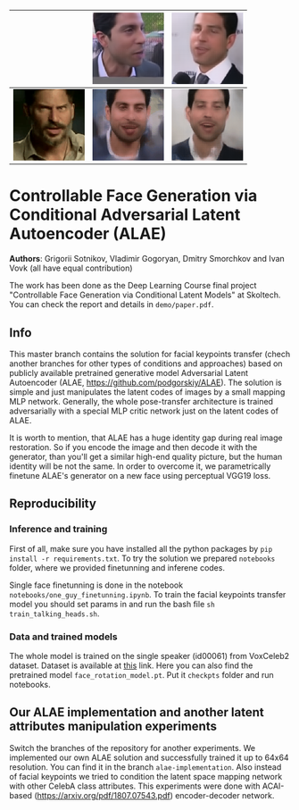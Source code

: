 |   |![alt-text-2](demo/source_0.png "Source")|![alt-text-4](demo/source_1.png "Source")|
|:-:|:-:|:-:|
|![alt-text-1](demo/target.gif "Target")|![alt-text-3](demo/result_0.gif "Result")|![alt-text-5](demo/result_1.gif "Result")|

# Controllable Face Generation via Conditional Adversarial Latent Autoencoder (ALAE)

**Authors**: Grigorii Sotnikov, Vladimir Gogoryan, Dmitry Smorchkov and Ivan Vovk (all have equal contribution)

The work has been done as the Deep Learning Course final project "Controllable Face Generation via Conditional Latent Models" at Skoltech. You can check the report and details in `demo/paper.pdf`.

## Info

This master branch contains the solution for facial keypoints transfer (chech another branches for other types of conditions and approaches) based on publicly available pretrained generative model Adversarial Latent Autoencoder (ALAE, https://github.com/podgorskiy/ALAE). The solution is simple and just manipulates the latent codes of images by a small mapping MLP network. Generally, the whole pose-transfer architecture is trained adversarially with a special MLP critic network just on the latent codes of ALAE.

It is worth to mention, that ALAE has a huge identity gap during real image restoration. So if you encode the image and then decode it with the generator, than you'll get a similar high-end quality picture, but the human identity will be not the same. In order to overcome it, we parametrically finetune ALAE's generator on a new face using perceptual VGG19 loss.

## Reproducibility

### Inference and training

First of all, make sure you have installed all the python packages by `pip install -r requirements.txt`. To try the solution we prepared `notebooks` folder, where we provided finetunning and inferene codes.

Single face finetunning is done in the notebook `notebooks/one_guy_finetunning.ipynb`. To train the facial keypoints transfer model you should set params in and run the bash file `sh train_talking_heads.sh`.

### Data and trained models

The whole model is trained on the single speaker (id00061) from VoxCeleb2 dataset. Dataset is available at [this](https://drive.google.com/drive/folders/1T26YUSpa1RqU9mhgQhJj9M5jA3nDfZoV?usp=sharing) link. Here you can also find the pretrained model `face_rotation_model.pt`. Put it `checkpts` folder and run notebooks.

## Our ALAE implementation and another latent attributes manipulation experiments

Switch the branches of the repository for another experiments. We implemented our own ALAE solution and successfully trained it up to 64x64 resolution. You can find it in the branch `alae-implementation`. Also instead of facial keypoints we tried to condition the latent space mapping network with other CelebA class attributes. This experiments were done with ACAI-based (https://arxiv.org/pdf/1807.07543.pdf) encoder-decoder network.
